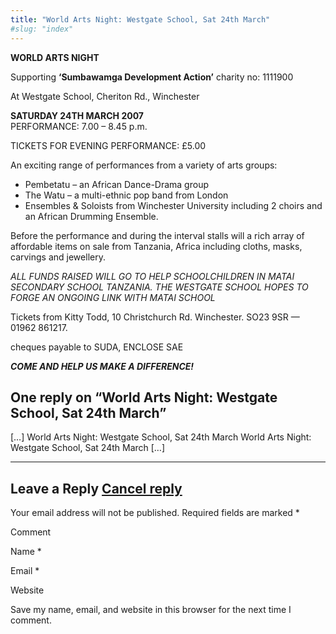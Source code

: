 ```yaml
---
title: "World Arts Night: Westgate School, Sat 24th March"
#slug: "index"
---
```


**WORLD ARTS NIGHT**

Supporting **‘Sumbawamga Development Action’** charity no: 1111900

At Westgate School, Cheriton Rd., Winchester

**SATURDAY 24TH MARCH 2007**  
PERFORMANCE: 7.00 – 8.45 p.m.

TICKETS FOR EVENING PERFORMANCE: £5.00

An exciting range of performances from a variety of arts groups:

*   Pembetatu – an African Dance-Drama group
*   The Watu – a multi-ethnic pop band from London
*   Ensembles & Soloists from Winchester University including 2 choirs and an African Drumming Ensemble.

Before the performance and during the interval stalls will a rich array of affordable items on sale from Tanzania, Africa including cloths, masks, carvings and jewellery.

_ALL FUNDS RAISED WILL GO TO HELP SCHOOLCHILDREN IN MATAI SECONDARY SCHOOL TANZANIA. THE WESTGATE SCHOOL HOPES TO FORGE AN ONGOING LINK WITH MATAI SCHOOL_

Tickets from Kitty Todd, 10 Christchurch Rd. Winchester. SO23 9SR — 01962 861217.

cheques payable to SUDA, ENCLOSE SAE

_**COME AND HELP US MAKE A DIFFERENCE!**_

One reply on “World Arts Night: Westgate School, Sat 24th March”
----------------------------------------------------------------

\[…\] World Arts Night: Westgate School, Sat 24th March World Arts Night: Westgate School, Sat 24th March \[…\]

* * *

Leave a Reply [Cancel reply](/2007/02/world-arts-night-westgate-school-sat-24th-march/comment-page-1/#respond)
--------------------------------------------------------------------------------------------------------------

Your email address will not be published. Required fields are marked \*

Comment

Name \* 

Email \* 

Website 

 Save my name, email, and website in this browser for the next time I comment.